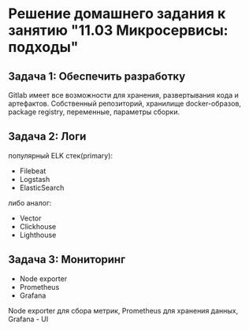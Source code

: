 # Решение домашнего задания к занятию "11.03 Микросервисы: подходы"

## Задача 1: Обеспечить разработку

Gitlab имеет все возможности для хранения, развертывания кода и артефактов. Собственный репозиторий, хранилище docker-образов, package registry, переменные, параметры сборки.

## Задача 2: Логи
популярный ELK стек(primary):
- Filebeat
- Logstash
- ElasticSearch

либо аналог:
- Vector
- Clickhouse
- Lighthouse

## Задача 3: Мониторинг
- Node exporter
- Prometheus
- Grafana

Node exporter для сбора метрик, Prometheus для хранения данных, Grafana - UI

